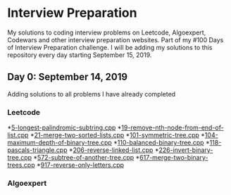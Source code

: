 # Interview Preparation
My solutions to coding interview problems on Leetcode, Algoexpert, Codewars and other interview preparation websites. Part of my #100 Days of Interview Preparation challenge. I will be adding my solutions to this repository every day starting September 15, 2019.

## Day 0: September 14, 2019
Adding solutions to all problems I have already completed

### Leetcode
*[5-longest-palindromic-subtring.cpp](../Leetcode/5-longest-palindromic-subtring.cpp)
*[19-remove-nth-node-from-end-of-list.cpp](../Leetcode/19-remove-nth-node-from-end-of-list.cpp)
*[21-merge-two-sorted-lists.cpp](../Leetcode/21-merge-two-sorted-lists.cpp)
*[101-symmetric-tree.cpp](../Leetcode/101-symmetric-tree.cpp)
*[104-maximum-depth-of-binary-tree.cpp](../Leetcode/104-maximum-depth-of-binary-tree.cpp)
*[110-balanced-binary-tree.cpp](../Leetcode/110-balanced-binary-tree.cpp)
*[118-pascals-triangle.cpp](../Leetcode/118-pascals-triangle.cpp)
*[206-reverse-linked-list.cpp](../Leetcode/206-reverse-linked-list.cpp)
*[226-invert-binary-tree.cpp](../Leetcode/226-invert-binary-tree.cpp)
*[572-subtree-of-another-tree.cpp](../Leetcode/572-subtree-of-another-tree.cpp)
*[617-merge-two-binary-trees.cpp](../Leetcode/617-merge-two-binary-trees.cpp)
*[917-reverse-only-letters.cpp](../Leetcode/917-reverse-only-letters.cpp)

### Algoexpert
